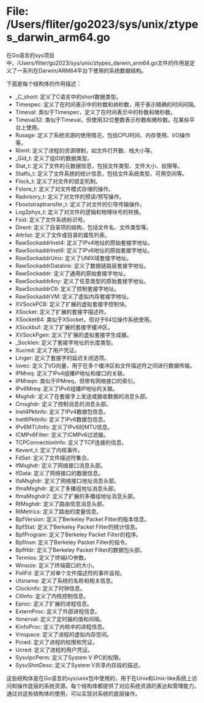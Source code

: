 # File: /Users/fliter/go2023/sys/unix/ztypes_darwin_arm64.go

在Go语言的sys项目中，/Users/fliter/go2023/sys/unix/ztypes_darwin_arm64.go文件的作用是定义了一系列在Darwin/ARM64平台下使用的系统数据结构。

下面是每个结构体的作用描述：

- _C_short: 定义了C语言中的short数据类型。
- Timespec: 定义了在时间表示中的秒数和纳秒数，用于表示精确的时间间隔。
- Timeval: 类似于Timespec，定义了在时间表示中的秒数和微秒数。
- Timeval32: 类似于Timeval，但使用32位整数表示秒数和微秒数。在某些平台上使用。
- Rusage: 定义了系统资源的使用情况，包括CPU时间、内存使用、I/O操作等。
- Rlimit: 定义了进程的资源限制，如文件打开数、栈大小等。
- _Gid_t: 定义了组ID的数据类型。
- Stat_t: 定义了文件的元数据信息，包括文件类型、文件大小、权限等。
- Statfs_t: 定义了文件系统的统计信息，包括文件系统类型、可用空间等。
- Flock_t: 定义了对文件的锁定机制。
- Fstore_t: 定义了对文件模式存储的操作。
- Radvisory_t: 定义了对文件的预读/预写操作。
- Fbootstraptransfer_t: 定义了对文件的引导传输操作。
- Log2phys_t: 定义了对文件的逻辑和物理块号的转换。
- Fsid: 定义了文件系统标识号。
- Dirent: 定义了目录项的结构，包括文件名、文件类型等。
- Attrlist: 定义了文件或目录的属性列表。
- RawSockaddrInet4: 定义了IPv4地址的原始套接字地址。
- RawSockaddrInet6: 定义了IPv6地址的原始套接字地址。
- RawSockaddrUnix: 定义了UNIX域套接字地址。
- RawSockaddrDatalink: 定义了数据链路层套接字地址。
- RawSockaddr: 定义了通用的原始套接字地址。
- RawSockaddrAny: 定义了任意类型的原始套接字地址。
- RawSockaddrCtl: 定义了控制套接字地址。
- RawSockaddrVM: 定义了虚拟内存套接字地址。
- XVSockPCB: 定义了扩展的虚拟套接字控制块。
- XSocket: 定义了扩展的套接字描述符。
- XSocket64: 类似于XSocket，但对于64位操作系统使用。
- XSockbuf: 定义了扩展的套接字缓冲区。
- XVSockPgen: 定义了扩展的虚拟套接字生成器。
- _Socklen: 定义了套接字地址的长度类型。
- Xucred: 定义了用户凭证。
- Linger: 定义了套接字的延迟关闭选项。
- Iovec: 定义了I/O向量，用于在多个缓冲区和文件描述符之间进行数据传输。
- IPMreq: 定义了IPv4组播IP地址和接口的关联。
- IPMreqn: 类似于IPMreq，但带有网络接口的索引。
- IPv6Mreq: 定义了IPv6组播IP地址的关联。
- Msghdr: 定义了在套接字上发送或接收数据的消息头部。
- Cmsghdr: 定义了控制消息的消息头部。
- Inet4Pktinfo: 定义了IPv4数据包信息。
- Inet6Pktinfo: 定义了IPv6数据包信息。
- IPv6MTUInfo: 定义了IPv6的MTU信息。
- ICMPv6Filter: 定义了ICMPv6过滤器。
- TCPConnectionInfo: 定义了TCP连接的信息。
- Kevent_t: 定义了内核事件。
- FdSet: 定义了文件描述符集合。
- IfMsghdr: 定义了网络接口消息头部。
- IfData: 定义了网络接口的数据信息。
- IfaMsghdr: 定义了网络接口地址消息头部。
- IfmaMsghdr: 定义了多播组地址消息头部。
- IfmaMsghdr2: 定义了扩展的多播组地址消息头部。
- RtMsghdr: 定义了路由信息消息头部。
- RtMetrics: 定义了路由的度量信息。
- BpfVersion: 定义了Berkeley Packet Filter的版本信息。
- BpfStat: 定义了Berkeley Packet Filter的统计信息。
- BpfProgram: 定义了Berkeley Packet Filter的程序。
- BpfInsn: 定义了Berkeley Packet Filter的指令。
- BpfHdr: 定义了Berkeley Packet Filter的数据包头部。
- Termios: 定义了终端I/O参数。
- Winsize: 定义了终端窗口的大小。
- PollFd: 定义了对单个文件描述符的事件监视。
- Utsname: 定义了系统的名称和相关信息。
- Clockinfo: 定义了时钟信息。
- CtlInfo: 定义了内核控制信息。
- Eproc: 定义了扩展的进程信息。
- ExternProc: 定义了外部进程信息。
- Itimerval: 定义了定时器的值和间隔。
- KinfoProc: 定义了内核中的进程信息。
- Vmspace: 定义了进程的虚拟内存空间。
- Pcred: 定义了进程的权限和凭证。
- Ucred: 定义了进程的用户凭证。
- SysvIpcPerm: 定义了System V IPC的权限。
- SysvShmDesc: 定义了System V共享内存段的描述。

这些结构体是在Go语言的sys/unix包中使用的，用于在Unix和Unix-like系统上访问和操作底层的系统资源。每个结构体都提供了对应系统资源的表达和管理能力，通过对这些结构体的使用，可以实现对系统的底层操作。

